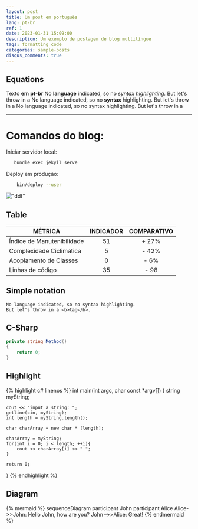 ```yaml
---
layout: post
title: Um post em português
lang: pt-br
ref: 1
date: 2023-01-31 15:09:00
description: Um exemplo de postagem de blog multilíngue
tags: formatting code
categories: sample-posts
disqus_comments: true
---
```


## Equations
Texto **em** __pt-br__
No **language** indicated, so no _syntax highlighting._
But let's throw in a No language ~~indicated,~~ so no __syntax__ highlighting.
But let's throw in a No language indicated, so no syntax highlighting.
But let's throw in a 



***

# Comandos do blog:

Iniciar servidor local:
 ```powershell
    bundle exec jekyll serve
 ```

Deploy em produção:
```bash
    bin/deploy --user
 ```


!["ddf"](/assets/img/9.jpg)

## Table

| **MÉTRICA**                | **INDICADOR** | **COMPARATIVO** |
| -------------------------- |:-------------:|:---------------:|
| Índice de Manutenibilidade | 51            | + 27%           |
| Complexidade Ciclimática   | 5             | - 42%           | 
| Acoplamento de Classes     | 0             | - 6%            |
| Linhas de código           | 35            | - 98            |

## Simple notation
```
No language indicated, so no syntax highlighting.
But let's throw in a <b>tag</b>.
```

## C-Sharp
```c#
private string Method()
{
    return 0;
}
```

## Highlight
{% highlight c# linenos %}
int main(int argc, char const \*argv[])
{
    string myString;

    cout << "input a string: ";
    getline(cin, myString);
    int length = myString.length();

    char charArray = new char * [length];

    charArray = myString;
    for(int i = 0; i < length; ++i){
        cout << charArray[i] << " ";
    }

    return 0;
}
{% endhighlight %}

## Diagram
{% mermaid %}
sequenceDiagram
    participant John
    participant Alice
    Alice->>John: Hello John, how are you?
    John-->>Alice: Great!
{% endmermaid %}